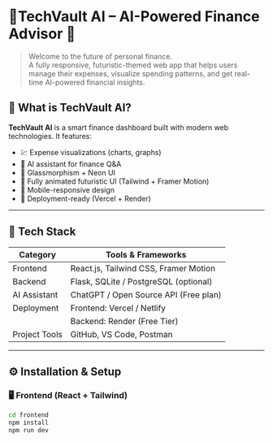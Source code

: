 # 💸TechVault AI – AI-Powered Finance Advisor 🚀

> Welcome to the future of personal finance.  
> A fully responsive, futuristic-themed web app that helps users manage their expenses, visualize spending patterns, and get real-time AI-powered financial insights.

## 🧠 What is TechVault AI?

**TechVault AI** is a smart finance dashboard built with modern web technologies. It features:
- 💹 Expense visualizations (charts, graphs)
- 🤖 AI assistant for finance Q&A
- 🧊 Glassmorphism + Neon UI
- 🎨 Fully animated futuristic UI (Tailwind + Framer Motion)
- 📱 Mobile-responsive design
- 🔗 Deployment-ready (Vercel + Render)

---

## 🔧 Tech Stack

| Category       | Tools & Frameworks                         |
|----------------|--------------------------------------------|
| Frontend       | React.js, Tailwind CSS, Framer Motion      |
| Backend        | Flask, SQLite / PostgreSQL (optional)      |
| AI Assistant   | ChatGPT / Open Source API (Free plan)      |
| Deployment     | Frontend: Vercel / Netlify                 |
|                | Backend: Render (Free Tier)                |
| Project Tools  | GitHub, VS Code, Postman                   |

---

## ⚙️ Installation & Setup

### 🖥️ Frontend (React + Tailwind)
```bash
cd frontend
npm install
npm run dev
